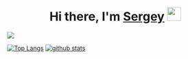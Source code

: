 <h1 align="center">Hi there, I'm <a href="https://daniilshat.ru/" target="_blank">Sergey</a> 
<img src="https://github.com/blackcater/blackcater/raw/main/images/Hi.gif" height="32"/></h1>

![](https://komarev.com/ghpvc/?username=your-github-username)

<!---Для компактной версии-->
[![Top Langs](https://github-readme-stats.vercel.app/api/top-langs/?username=SergeyCHA&layout=compact)](https://github.com/anuraghazra/github-readme-stats)
[![github stats](https://github-readme-stats.vercel.app/api?username=SergeyCHA&show_icons=true&theme=white)](https://github.com/Nikolka-net?tab=repositories)
